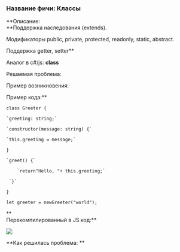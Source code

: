 ### **Название фичи: Классы**

**Описание:  
**Поддержка наследования \(extends\).

Модификаторы public, private, protected, readonly, static, abstract.

Поддержка getter, setter**  
  
Аналог в c\#/js: **class**  
  
Решаемая проблема:  
  
Пример возникновения:  
  
Пример кода:**

`class Greeter {`

    `greeting: string;`

    `constructor(message: string) {`

    `this.greeting = message;`

`}`

    `greet() {`

        `return"Hello, "+ this.greeting;`

     `}`

`}`



`let greeter = newGreeter("world");`

**  
Перекомпилированный в JS код:**

![](file:///C:\Users\MPCHEL~1\AppData\Local\Temp\msohtmlclip1\01\clip_image001.png)

**Как решилась проблема: **

